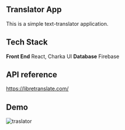 ## Translator App

This is a simple text-translator application.

## Tech Stack

**Front End** React, Charka UI
**Database** Firebase

## API reference
https://libretranslate.com/

## Demo
![traslator](https://user-images.githubusercontent.com/57653030/155276785-2fa240d6-7250-4c2e-a911-9e89b2664b01.gif)
